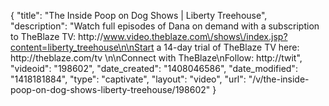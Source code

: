 {
    "title": "The Inside Poop on Dog Shows | Liberty Treehouse",
    "description": "Watch full episodes of Dana on demand with a subscription to TheBlaze TV: http:\/\/www.video.theblaze.com\/shows\/index.jsp?content=liberty_treehouse\n\nStart a 14-day trial of TheBlaze TV here: http:\/\/theblaze.com\/tv \n\nConnect with TheBlaze\nFollow: http:\/\/twit",
    "videoid": "198602",
    "date_created": "1408046586",
    "date_modified": "1418181884",
    "type": "captivate",
    "layout": "video",
    "url": "\/v\/the-inside-poop-on-dog-shows-liberty-treehouse\/198602"
}